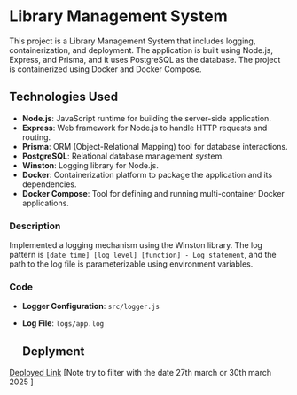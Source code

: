 # Library Management System

This project is a Library Management System that includes logging, containerization, and deployment. The application is built using Node.js, Express, and Prisma, and it uses PostgreSQL as the database. The project is containerized using Docker and Docker Compose.

## Technologies Used

- **Node.js**: JavaScript runtime for building the server-side application.
- **Express**: Web framework for Node.js to handle HTTP requests and routing.
- **Prisma**: ORM (Object-Relational Mapping) tool for database interactions.
- **PostgreSQL**: Relational database management system.
- **Winston**: Logging library for Node.js.
- **Docker**: Containerization platform to package the application and its dependencies.
- **Docker Compose**: Tool for defining and running multi-container Docker applications.

### Description

Implemented a logging mechanism using the Winston library. The log pattern is `[date time] [log level] [function] - Log statement`, and the path to the log file is parameterizable using environment variables.

### Code

- **Logger Configuration**: `src/logger.js`
- **Log File**: `logs/app.log`

  ## Deplyment
 [Deployed Link](library-management-snowy-iota.vercel.app)
[Note try to filter with the date 27th march or 30th march 2025 ]

